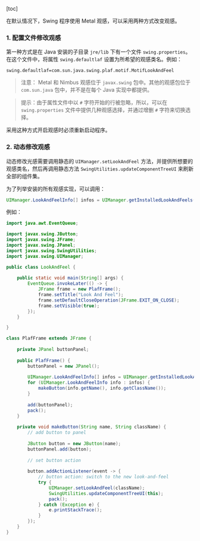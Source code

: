 [toc]

在默认情况下，Swing 程序使用 Metal 观感，可以采用两种方式改变观感。

### 1. 配置文件修改观感

第一种方式是在 Java 安装的子目录 `jre/lib` 下有一个文件 `swing.properties`。在这个文件中，将属性 `swing.defaultlaf` 设置为所希望的观感类名。例如：

```
swing.defaultlaf=com.sun.java.swing.plaf.motif.MotifLookAndFeel
```

> 注意： Metal 和 Nimbus 观感位于 `javax.swing` 包中。其他的观感包位于 `com.sun.java` 包中，并不是在每个 Java 实现中都提供。

> 提示：由于属性文件中以 `#` 字符开始的行被忽略，所以，可以在 `swing.properties` 文件中提供几种观感选择，并通过增删 `#` 字符来切换选择。

采用这种方式开启观感时必须重新启动程序。

### 2. 动态修改观感

动态修改光感需要调用静态的 `UIManager.setLookAndFeel` 方法，并提供所想要的观感类名，然后再调用静态方法 `SwingUtilities.updateComponentTreeUI` 来刷新全部的组件集。

为了列举安装的所有观感实现，可以调用：

```java
UIManager.LookAndFeelInfo[] infos = UIManager.getInstalledLookAndFeels();
```

例如：

```java
import java.awt.EventQueue;

import javax.swing.JButton;
import javax.swing.JFrame;
import javax.swing.JPanel;
import javax.swing.SwingUtilities;
import javax.swing.UIManager;

public class LookAndFeel {
	
	public static void main(String[] args) {
		EventQueue.invokeLater(() -> {
			JFrame frame = new PlafFrame();
			frame.setTitle("Look And Feel");
			frame.setDefaultCloseOperation(JFrame.EXIT_ON_CLOSE);
			frame.setVisible(true);
		});
	}

}

class PlafFrame extends JFrame {
	
	private JPanel buttonPanel;
	
	public PlafFrame() {
		buttonPanel = new JPanel();
		
		UIManager.LookAndFeelInfo[] infos = UIManager.getInstalledLookAndFeels();
		for (UIManager.LookAndFeelInfo info : infos) {
			makeButton(info.getName(), info.getClassName());
		}
		
		add(buttonPanel);
		pack();
	}
	
	private void makeButton(String name, String className) {
		// add button to panel
		
		JButton button = new JButton(name);
		buttonPanel.add(button);
		
		// set button action
		
		button.addActionListener(event -> {
			// button action: switch to the new look-and-feel
			try {
				UIManager.setLookAndFeel(className);
				SwingUtilities.updateComponentTreeUI(this);
				pack();
			} catch (Exception e) {
				e.printStackTrace();
			}
		});
	}
}
```

